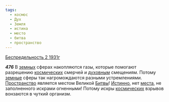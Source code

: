 ```yaml
---
tags:
  - космос
  - Дух
  - Земля
  - истина
  - место
  - битва
  - пространство
---
```


[Беспредельность 2 1931г](/agni/1931)

___476___
В [земных](/tag/#Земля) сферах накопляются газы, которые помогают разрешению [космических](/tag/#космос) смерчей и [духовным](/tag/#Дух) смещениям. Потому [земные](/tag/#Земля) сферы так нагромождаются разными устремлениями. [Пространство](/tag/#пространство) является местом Великой [Битвы](/tag/#битва)! [Истинно](/tag/#истина), нет [места](/tag/#место), не заполненного искрами огненными! Потому искры [космических](/tag/#космос) взрывов вонзаются в чуткий организм.   

